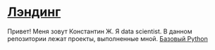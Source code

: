# [Лэндинг](https://zhkoss.github.io/Landing/ "Ссылка")
Привет!
Меня зовут Константин Ж. Я data scientist.
В данном репозитории лежат проекты, выполненные мной.
[Базовый Python](https://github.com/zhkoss/Repo_DS/tree/main/Projects/0_Basic_python)
